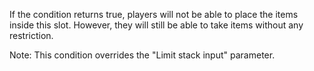 If the condition returns true, players will not be able to place the items inside this slot. However, they will still be able to take items without any restriction.

Note: This condition overrides the "Limit stack input" parameter.